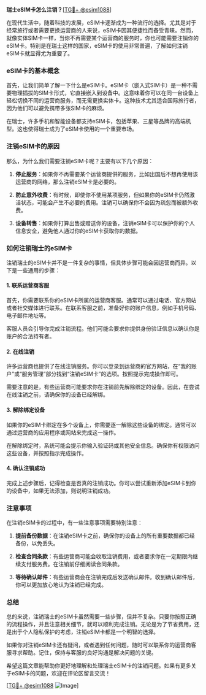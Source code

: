 **瑞士eSIM卡怎么注销？**[[TG💪+ @esim1088](https://t.me/s/esim1088)]

在现代生活中，随着科技的发展，eSIM卡逐渐成为一种流行的选择。尤其是对于经常旅行或者需要更换运营商的人来说，eSIM卡因其便捷性而备受青睐。然而，就像实体SIM卡一样，当你不再需要某个运营商的服务时，你也可能需要注销你的eSIM卡。特别是在瑞士这样的国家，eSIM卡的使用非常普遍，了解如何注销eSIM卡就显得尤为重要了。

### eSIM卡的基本概念

首先，让我们简单了解一下什么是eSIM卡。eSIM卡（嵌入式SIM卡）是一种不需要物理插拔的SIM卡形式，它直接嵌入到设备中。这意味着你可以在同一台设备上轻松切换不同的运营商服务，而无需更换实体卡。这种技术尤其适合国际旅行者，因为他们可以避免携带多张SIM卡的麻烦。

在瑞士，许多手机和智能设备都支持eSIM卡，包括苹果、三星等品牌的高端机型。这也使得瑞士成为了eSIM卡使用的一个重要市场。

### 注销eSIM卡的原因

那么，为什么我们需要注销eSIM卡呢？主要有以下几个原因：

1. **停止服务**：如果你不再需要某个运营商提供的服务，比如出国后不想再使用该运营商的网络，那么注销eSIM卡是必要的。
   
2. **防止意外收费**：有时候，即使你不使用某项服务，但如果你的eSIM卡仍然激活状态，可能会产生不必要的费用。注销可以确保你不会因为疏忽而被额外收费。

3. **设备转售**：如果你打算出售或赠送你的设备，注销eSIM卡可以保护你的个人信息安全，避免他人通过你的eSIM卡获取你的数据。

### 如何注销瑞士的eSIM卡

注销瑞士的eSIM卡并不是一件复杂的事情，但具体步骤可能会因运营商而异。以下是一些通用的步骤：

#### 1. 联系运营商客服

首先，你需要联系你的eSIM卡所属的运营商客服。通常可以通过电话、官方网站或者社交媒体进行联系。在联系客服之前，准备好你的账户信息，例如手机号码、电子邮件地址等。

客服人员会引导你完成注销流程。他们可能会要求你提供身份验证信息以确认你是账户的合法持有者。

#### 2. 在线注销

许多运营商也提供了在线注销服务。你可以登录到运营商的官方网站，在“我的账户”或“服务管理”部分找到“注销eSIM卡”的选项。按照提示完成操作即可。

需要注意的是，有些运营商可能要求你在注销前先解除绑定的设备。因此，在尝试在线注销之前，请确保你的设备已经解绑。

#### 3. 解除绑定设备

如果你的eSIM卡绑定在多个设备上，你需要逐一解除这些设备的绑定。通常可以通过运营商的应用程序或网站来完成这一操作。

在解除绑定时，系统可能会提示你输入验证码或其他安全信息。确保你有权限访问这些设备，并按照指示完成操作。

#### 4. 确认注销成功

完成上述步骤后，记得检查是否真的注销成功。你可以尝试重新添加eSIM卡到你的设备中，如果无法添加，则说明注销成功。

### 注意事项

在注销eSIM卡的过程中，有一些注意事项需要特别注意：

1. **提前备份数据**：在注销eSIM卡之前，确保你的设备上的所有重要数据都已经备份，以免丢失。

2. **检查合同条款**：有些运营商可能会收取注销费用，或者要求你在一定期限内继续支付服务费。在注销前仔细阅读合同条款。

3. **等待确认邮件**：有些运营商会在注销完成后发送确认邮件。收到确认邮件后，你可以更加放心地认为注销已经完成。

### 总结

总的来说，注销瑞士的eSIM卡虽然需要一些步骤，但并不复杂。只要你按照正确的流程操作，并且注意相关细节，就可以顺利完成注销。无论是为了节省费用，还是出于个人隐私保护的考虑，注销eSIM卡都是一个明智的选择。

如果你对注销eSIM卡还有疑问，或者遇到任何问题，随时可以联系你的运营商客服寻求帮助。记住，保持与客服的良好沟通是解决问题的关键。

希望这篇文章能帮助你更好地理解和处理瑞士eSIM卡的注销问题。如果有更多关于eSIM卡的问题，欢迎在评论区留言交流！

[[TG💪+ @esim1088](https://t.me/s/esim1088) ![Image](https://i.postimg.cc/4NQfJmqS/Snipaste-2025-05-13-00-14-12.png)]